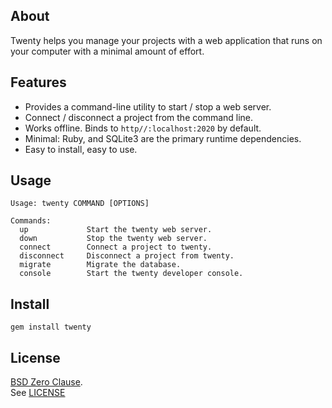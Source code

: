 ## About

Twenty helps you manage your projects with a web application
that runs on your computer with a minimal amount of effort.

## Features

* Provides a command-line utility to start / stop a web server.
* Connect / disconnect a project from the command line.
* Works offline. Binds to `http//:localhost:2020` by default.
* Minimal: Ruby, and SQLite3 are the primary runtime dependencies.
* Easy to install, easy to use.

## Usage

    Usage: twenty COMMAND [OPTIONS]

    Commands:
      up             Start the twenty web server.
      down           Stop the twenty web server.
      connect        Connect a project to twenty.
      disconnect     Disconnect a project from twenty.
      migrate        Migrate the database.
      console        Start the twenty developer console.

## Install

    gem install twenty

## License

[BSD Zero Clause](https://choosealicense.com/licenses/0bsd/).
<br>
See [LICENSE](./LICENSE)
